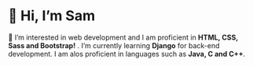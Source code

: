 # 👋 Hi, I’m Sam 
👀 I’m interested in web development and I am proficient in **HTML, CSS, Sass and Bootstrap!** . 
I’m currently learning **Django** for back-end development. I am alos proficient in languages such as **Java, C and C++**.


